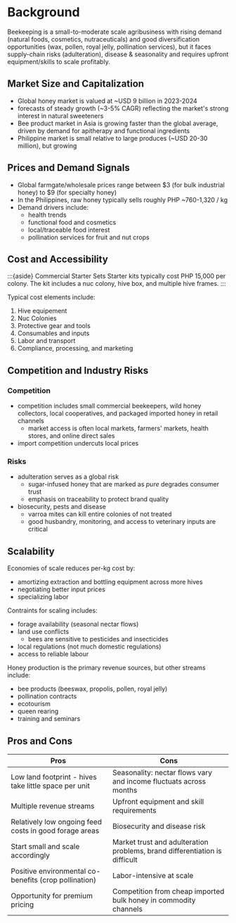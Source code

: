 # Background

Beekeeping is a small-to-moderate scale agribusiness with rising demand (natural foods, cosmetics, nutraceuticals) and 
good diversification opportunities (wax, pollen, royal jelly, pollination services), but it faces supply-chain risks (adulteration), 
disease & seasonality and requires upfront equipment/skills to scale profitably.

## Market Size and Capitalization

- Global honey market is valued at ~USD 9 billion in 2023-2024
- forecasts of steady growth (~3-5% CAGR) reflecting the market's strong interest in natural sweeteners
- Bee product market in Asia is growing faster than the global average, driven by demand for apitherapy and functional ingredients
- Philippine market is small relative to large produces (~USD 20-30 million), but growing 

## Prices and Demand Signals

- Global farmgate/wholesale prices range between \$3 (for bulk industrial honey) to \$9 (for specialty honey)
- In the Philippines, raw honey typically sells roughly PHP ~760-1,320 / kg
- Demand drivers include:
  - health trends
  - functional food and cosmetics
  - local/traceable food interest
  - pollination services for fruit and nut crops

## Cost and Accessibility

:::{aside} Commercial Starter Sets
Starter kits typically cost PHP 15,000 per colony. The kit includes a nuc colony, hive box, and multiple hive frames.
:::

Typical cost elements include:

1. Hive equipement
2. Nuc Colonies
3. Protective gear and tools
4. Consumables and inputs
5. Labor and transport
6. Compliance, processing, and marketing

  
## Competition and Industry Risks

### Competition

- competition includes small commercial beekeepers, wild honey collectors, local cooperatives, and packaged imported honey in retail channels
  - market access is often local markets, farmers' markets, health stores, and online direct sales
- import competition undercuts local prices

### Risks

- adulteration serves as a global risk
  - sugar-infused honey that are marked as _pure_ degrades consumer trust
  - emphasis on traceability to protect brand quality
- biosecurity, pests and disease
  - varroa mites can kill entire colonies of not treated
  - good husbandry, monitoring, and access to veterinary inputs are critical

## Scalability 

Economies of scale reduces per-kg cost by:

- amortizing extraction and bottling equipment across more hives
- negotiating better input prices
- specializing labor
  
Contraints for scaling includes:

- forage availability (seasonal nectar flows)
- land use conflicts
  - bees are sensitive to pesticides and insecticides
- local regulations (not much domestic regulations)
- access to reliable labour

Honey production is the primary revenue sources, but other streams include:

- bee products (beeswax, propolis, pollen, royal jelly)
- pollination contracts
- ecotourism
- queen rearing
- training and seminars

## Pros and Cons

|Pros|Cons|
|----|----|
|Low land footprint - hives take little space per unit|Seasonality: nectar flows vary and income fluctuats across months|
|Multiple revenue streams|Upfront equipment and skill requirements|
|Relatively low ongoing feed costs in good forage areas|Biosecurity and disease risk|
|Start small and scale accordingly|Market trust and adulteration problems, brand differentiation is difficult|
|Positive environmental co-benefits (crop pollination)|Labor-intensive at scale|
|Opportunity for premium pricing|Competition from cheap imported bulk honey in commodity channels|
